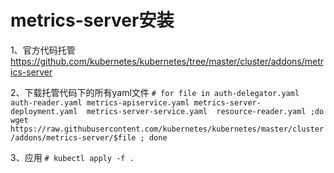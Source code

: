 metrics-server安装
====================
1、官方代码托管  
https://github.com/kubernetes/kubernetes/tree/master/cluster/addons/metrics-server   

2、下载托管代码下的所有yaml文件
``` # for file in auth-delegator.yaml auth-reader.yaml metrics-apiservice.yaml metrics-server-deployment.yaml  metrics-server-service.yaml  resource-reader.yaml ;do wget https://raw.githubusercontent.com/kubernetes/kubernetes/master/cluster/addons/metrics-server/$file ; done ```  

3、应用
``` # kubectl apply -f . ```  

